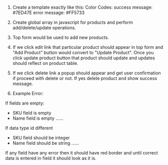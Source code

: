 1. Create a template exactly like this:
	Color Codes:
	success message: #7ED47E
	error message: #FF5733

2. Create global array in javascript for products and perform add/delete/update operations.

3. Top form would be used to add new products.

4. If we click edit link that particular product should appear in top form and "Add Product" button would convert to "Update Product". Once you click update product button that product should update and updates should reflect on product table.

5. If we click delete link a popup should appear and get user confirmation if proceed with delete or not. If yes delete product and show success message.

6. Example Error:

If fields are empty:

* SKU field is empty
* Name field is empty
......

If data type id different

* SKU field should be integer
* Name field should be string
......

If any field have any error then it should have red border and until correct data is entered in field it should look as it is.